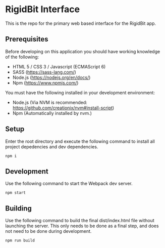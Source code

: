 # RigidBit Interface

This is the repo for the primary web based interface for the RigidBit app.

## Prerequisites

Before developing on this application you should have working knowledge of the following:

* HTML 5 / CSS 3 / Javascript (ECMAScript 6)
* SASS (https://sass-lang.com/)
* Node.js (https://nodejs.org/en/docs/)
* Npm (https://www.npmjs.com/)

You must have the following installed in your development environment:

* Node.js (Via NVM is recommended: https://github.com/creationix/nvm#install-script)
* Npm (Automatically installed by nvm.)

## Setup

Enter the root directory and execute the following command to install all project depedencies and dev dependencies.

```
npm i
```

## Development

Use the following command to start the Webpack dev server.

```
npm start
```

## Building

Use the following command to build the final dist/index.html file without launching the server. This only needs to be done as a final step, and does not need to be done during development.

```
npm run build
```